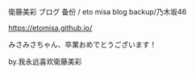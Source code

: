 衛藤美彩 ブログ 备份 / eto misa blog backup/乃木坂46

https://etomisa.github.io/


みさみさちゃん、卒業おめでとうございます！

by.我永远喜欢衛藤美彩
